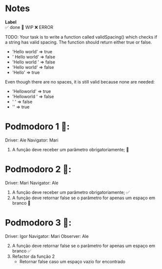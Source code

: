 # Notes

**Label**  
✅ done 🚧 WIP ❌ ERROR

TODO: Your task is to write a function called validSpacing() which checks if a string has valid spacing. The function should return either true or false.

* 'Hello world'   => true
* ' Hello world'  => false
* 'Hello world  ' => false
* 'Hello  world'  => false
* 'Hello'         => true

Even though there are no spaces, it is still valid because none are needed:
* 'Helloworld'    => true
* 'Helloworld '   => false
* ' '             => false
* ''              => true

# Podmodoro 1 🍅:
Driver: Ale
Navigator: Mari

1. A função deve receber um parâmetro obrigatoriamente; 🚧

# Podmodoro 2 🍅:
Driver: Mari
Navigator: Ale

1. A função deve receber um parâmetro obrigatoriamente; ✅
2. A função deve retornar false se o parâmetro for apenas um espaço em branco 🚧

# Podmodoro 3 🍅:
Driver: Igor
Navigator: Mari
Observer: Ale

2. A função deve retornar false se o parâmetro for apenas um espaço em branco ✅
3. Refactor da função 2
    - Retornar false caso um espaço vazio for encontrado